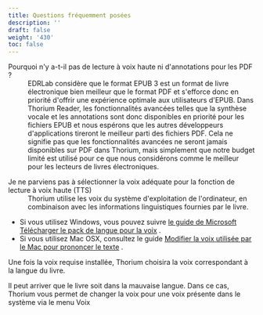 ```yaml
---
title: Questions fréquemment posées
description: ''
draft: false
weight: '430'
toc: false
---
```


  <dl>
    <dt id="PDFsupport">Pourquoi n'y a-t-il pas de lecture à voix haute ni d'annotations pour les PDF ?     </dt>
    <dd>EDRLab considère que le format EPUB 3 est un format de livre électronique bien meilleur que le format PDF et s'efforce donc en priorité d'offrir une expérience optimale aux utilisateurs d'EPUB. Dans Thorium Reader, les fonctionnalités avancées telles que la synthèse vocale et les annotations sont donc disponibles en priorité pour les fichiers EPUB et nous espérons que les autres développeurs d'applications tireront le meilleur parti des fichiers PDF. Cela ne signifie pas que les fonctionnalités avancées ne seront jamais disponibles sur PDF dans Thorium, mais simplement que notre budget limité est utilisé pour ce que nous considérons comme le meilleur pour les lecteurs de livres électroniques.     </dd>
  </dl>


  <dl>
    <dt id="TTSvoices">Je ne parviens pas à sélectionner la voix adéquate pour la fonction de lecture à voix haute (TTS)</dt>
    <dd>Thorium utilise les voix du système d'exploitation de l'ordinateur, en combinaison avec les informations linguistiques fournies par le livre. </dd>
</dl>

- Si vous utilisez Windows, vous pouvez suivre [le guide de Microsoft Télécharger le pack de langue pour la voix](https://support.microsoft.com/en-us/windows/download-language-pack-for-speech-24d06ef3-ca09-ddcc-70a0-63606fd16394) .
- Si vous utilisez Mac OSX, consultez le guide [Modifier la voix utilisée par le Mac pour prononcer le texte](https://support.apple.com/guide/mac-help/change-the-voice-your-mac-uses-to-speak-text-mchlp2290/mac) .

Une fois la voix requise installée, Thorium choisira la voix correspondant à la langue du livre.

Il peut arriver que le livre soit dans la mauvaise langue. Dans ce cas, Thorium vous permet de changer la voix pour une voix présente dans le système via le menu Voix

  

